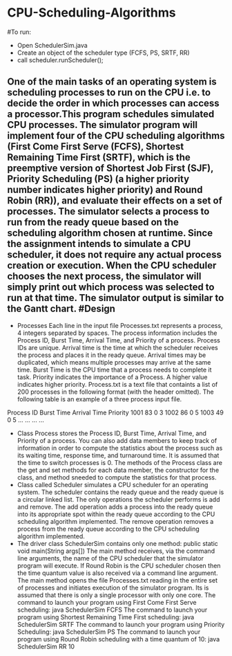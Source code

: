 # CPU-Scheduling-Algorithms
    
#To run:
* Open SchedulerSim.java
* Create an object of the scheduler type (FCFS, PS, SRTF, RR)
* call scheduler.runScheduler();

One of the main tasks of an operating system is scheduling processes to run on the CPU i.e.
to decide the order in which processes can access a processor.This program schedules simulated CPU processes. 
The simulator program will implement four of the CPU scheduling algorithms (First Come
First Serve (FCFS), Shortest Remaining Time First (SRTF), which is the
preemptive version of Shortest Job First (SJF), Priority Scheduling (PS) (a higher
priority number indicates higher priority) and Round Robin (RR)), and evaluate
their effects on a set of processes.
The simulator selects a process to run from the ready queue based on the scheduling
algorithm chosen at runtime. Since the assignment intends to simulate a CPU scheduler, it
does not require any actual process creation or execution. When the CPU scheduler
chooses the next process, the simulator will simply print out which process was selected to
run at that time. The simulator output is similar to the Gantt chart.
#Design 
---------------------
* Processes
Each line in the input file Processes.txt represents a process, 4 integers separated
by spaces. The process information includes the Process ID, Burst Time, Arrival
Time, and Priority of a process. Process IDs are unique. Arrival time is the time at
which the scheduler receives the process and places it in the ready queue. Arrival
times may be duplicated, which means multiple processes may arrive at the same
time. Burst Time is the CPU time that a process needs to complete it task. Priority
indicates the importance of a Process. A higher value indicates higher priority.
Process.txt is a text file that containts a list of 200 processes in the following format (with the
header omitted).
The following table is an example of a three process input file.

Process ID Burst Time Arrival Time Priority
1001     83           0             3
1002     86           0             5
1003     49           0             5
... ... ... ...

* Class Process stores the Process ID, Burst Time, Arrival Time,
and Priority of a process. You can also add data members to keep
track of information in order to compute the statistics about the process such as its
waiting time, response time, and turnaround time.
It is assumed that the time to switch processes is 0. The methods of the Process class are
the get and set methods for each data member, the constructor for the class, and
method sneeded to compute the statistics for that process.
* Class called Scheduler simulates a CPU scheduler for an operating system.
The scheduler contains the ready queue and the ready queue is a circular linked list.
The only operations the scheduler performs is add and remove. The add operation
adds a process into the ready queue into its appropriate spot within the ready queue
according to the CPU scheduling algorithm implemented. The remove operation
removes a process from the ready queue according to the CPU scheduling algorithm
implemented.
* The driver class SchedulerSim contains only one method:
public static void main(String args[])
The main method receives, via the command line arguments, the name of the CPU
scheduler that the simulator program will execute. If Round Robin is the CPU
scheduler chosen then the time quantum value is also received via a command line
argument. The main method opens the file Processes.txt reading in the entire set of
processes and initiates execution of the simulator program. Its is assumed that 
there is only a single processor with only one core.
The command to launch your program using First Come First Serve scheduling:
java SchedulerSim FCFS
The command to launch your program using Shortest Remaining Time First
scheduling:
java SchedulerSim SRTF
The command to launch your program using Priority Scheduling:
java SchedulerSim PS
The command to launch your program using Round Robin scheduling with a time
quantum of 10:
java SchedulerSim RR 10
